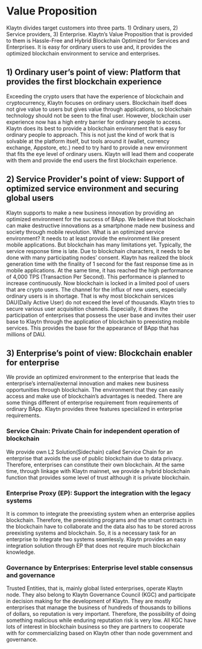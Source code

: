 # Value Proposition
Klaytn divides target customers into three parts. 1) Ordinary users, 2) Service providers, 3) Enterprise. Klaytn’s Value Proposition that is provided to them is Hassle-Free and Hybrid Blockchain Optimized for Services and Enterprises. It is easy for ordinary users to use and, it provides the optimized blockchain environment to service and enterprises.
## 1) Ordinary user’s point of view: Platform that provides the first blockchain experience
Exceeding the crypto users that have the experience of blockchain and cryptocurrency, Klaytn focuses on ordinary users. Blockchain itself does not give value to users but gives value through applications, so blockchain technology should not be seen to the final user. However, blockchain user experience now has a high entry barrier for ordinary people to access.
Klaytn does its best to provide a blockchain environment that is easy for ordinary people to approach. This is not just the kind of work that is solvable at the platform itself, but tools around it (wallet, currency exchange, Appstore, etc.) need to try hard to provide a new environment that fits the eye level of ordinary users. Klaytn will lead them and cooperate with them and provide the end users the first blockchain experience.
## 2) Service Provider's point of view: Support of optimized service environment and securing global users
Klaytn supports to make a new business innovation by providing an optimized environment for the success of BApp. We believe that blockchain can make destructive innovations as a smartphone made new business and society through mobile revolution. What is an optimized service environment? It needs to at least provide the environment like present mobile applications. But blockchain has many limitations yet. Typically, the service response time is late. Due to blockchain characters, it needs to be done with many participating nodes’ consent. Klaytn has realized the block generation time with the finality of 1 second for the fast response time as in mobile applications. At the same time, it has reached the high performance of 4,000 TPS (Transaction Per Second). This performance is planned to increase continuously.
Now blockchain is locked in a limited pool of users that are crypto users. The channel for the influx of new users, especially ordinary users is in shortage. That is why most blockchain services DAU(Daily Active User) do not exceed the level of thousands. Klaytn tries to secure various user acquisition channels. Especially, it draws the participation of enterprises that possess the user base and invites their user base to Klaytn through the application of blockchain to preexisting mobile services. This provides the base for the appearance of BApp that has millions of DAU.
## 3) Enterprise’s point of view: Blockchain enabler for enterprise
We provide an optimized environment to the enterprise that leads the enterprise’s internal/external innovation and makes new business opportunities through blockchain. The environment that they can easily access and make use of blockchain’s advantages is needed. There are some things different of enterprise requirement from requirements of ordinary BApp. Klaytn provides three features specialized in enterprise requirements.
### Service Chain: Private Chain for independent operation of blockchain
We provide own L2 Solution(Sidechain) called Service Chain for an enterprise that avoids the use of public blockchain due to data privacy. Therefore, enterprises can constitute their own blockchain. At the same time, through linkage with Klaytn mainnet, we provide a hybrid blockchain function that provides some level of trust although it is private blockchain.
### Enterprise Proxy (EP): Support the integration with the legacy systems
It is common to integrate the preexisting system when an enterprise applies blockchain. Therefore, the preexisting programs and the smart contracts in the blockchain have to collaborate and the data also has to be stored across preexisting systems and blockchain. So, it is a necessary task for an enterprise to integrate two systems seamlessly. Klaytn provides an easy integration solution through EP that does not require much blockchain knowledge.
### Governance by Enterprises: Enterprise level stable consensus and governance
Trusted Entities, that is, mainly global listed enterprises, operate Klaytn node. They also belong to Klaytn Governance Council (KGC) and participate in decision making for the development of Klaytn. They are mostly enterprises that manage the business of hundreds of thousands to billions of dollars, so reputation is very important. Therefore, the possibility of doing something malicious while enduring reputation risk is very low. All KGC have lots of interest in blockchain business so they are partners to cooperate with for commercializing based on Klaytn other than node government and governance.
